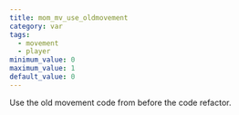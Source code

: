 ```yaml
---
title: mom_mv_use_oldmovement
category: var
tags:
  - movement
  - player
minimum_value: 0
maximum_value: 1
default_value: 0
---
```


Use the old movement code from before the code refactor.
